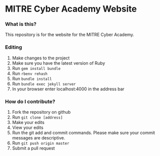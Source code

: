 # MITRE Cyber Academy Website

### What is this?

This repository is for the website for the MITRE Cyber Academy.

### Editing

1. Make changes to the project
2. Make sure you have the latest version of Ruby
3. Run ```gem install bundle```
4. Run ```rbenv rehash```
5. Run ```bundle install```
6. Run ```bundle exec jekyll server```
7. In your browser enter localhost:4000 in the address bar

### How do I contribute?

1. Fork the repository on github
2. Run ```git clone [address]```
3. Make your edits
4. View your edits
5. Run the git add and commit commands. Please make sure your commit messages are descriptive.
6. Run ```git push origin master```
7. Submit a pull request
